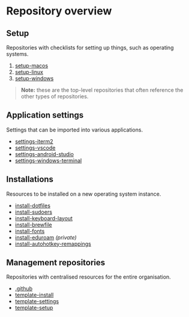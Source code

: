 # Repository overview

## Setup

Repositories with checklists for setting up things, such as operating systems.

1. [setup-macos](https://github.com/weibeld-setup/setup-macos)
1. [setup-linux](https://github.com/weibeld-setup/setup-linux)
1. [setup-windows](https://github.com/weibeld-setup/setup-windows)

> **Note:** these are the top-level repositories that often reference the other types of repositories.

## Application settings

Settings that can be imported into various applications.

- [settings-iterm2](https://github.com/weibeld-setup/settings-iterm2)
- [settings-vscode](https://github.com/weibeld-setup/settings-vscode)
- [settings-android-studio](https://github.com/weibeld-setup/settings-android-studio)
- [settings-windows-terminal](https://github.com/weibeld-setup/settings-windows-terminal)

## Installations

Resources to be installed on a new operating system instance.

- [install-dotfiles](https://github.com/weibeld-setup/install-dotfiles)
- [install-sudoers](https://github.com/weibeld-setup/install-sudoers)
- [install-keyboard-layout](https://github.com/weibeld-setup/install-keyboard-layout)
- [install-brewfile](https://github.com/weibeld-setup/install-brewfile)
- [install-fonts](https://github.com/weibeld-setup/install-fonts)
- [install-eduroam](https://github.com/weibeld-setup/install-eduroam) _(private)_
- [install-autohotkey-remappings](https://github.com/weibeld-setup/install-autohotkey-remappings)

## Management repositories

Repositories with centralised resources for the entire organisation.

- [.github](https://github.com/weibeld-setup/.github)
- [template-install](https://github.com/weibeld-setup/template-install)
- [template-settings](https://github.com/weibeld-setup/template-settings)
- [template-setup](https://github.com/weibeld-setup/template-setup)
